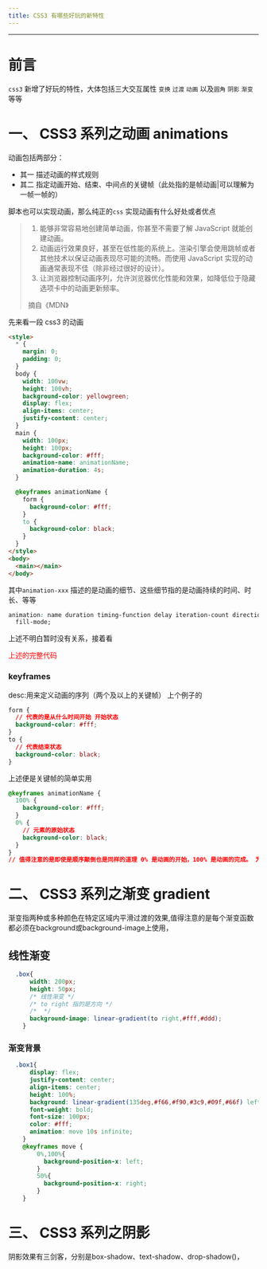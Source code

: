 ```yaml
---
title: CSS3 有哪些好玩的新特性
---
```


---

# 前言
 
`css3` 新增了好玩的特性，大体包括三大交互属性 `变换` `过渡` `动画` 以及`圆角` `阴影` `渐变`等等

# 一、 CSS3 系列之动画 animations

动画包括两部分：

- 其一 描述动画的样式规则
- 其二 指定动画开始、结束、中间点的关键帧（此处指的是帧动画|可以理解为一帧一帧的）

脚本也可以实现动画，那么纯正的`css` 实现动画有什么好处或者优点

> 1.  能够非常容易地创建简单动画，你甚至不需要了解 JavaScript 就能创建动画。
> 2.  动画运行效果良好，甚至在低性能的系统上。渲染引擎会使用跳帧或者其他技术以保证动画表现尽可能的流畅。而使用 JavaScript 实现的动画通常表现不佳（除非经过很好的设计）。
> 3.  让浏览器控制动画序列，允许浏览器优化性能和效果，如降低位于隐藏选项卡中的动画更新频率。
>
> 摘自《MDN》

先来看一段 css3 的动画

```html
<style>
  * {
    margin: 0;
    padding: 0;
  }
  body {
    width: 100vw;
    height: 100vh;
    background-color: yellowgreen;
    display: flex;
    align-items: center;
    justify-content: center;
  }
  main {
    width: 100px;
    height: 100px;
    background-color: #fff;
    animation-name: animationName;
    animation-duration: 4s;
  }

  @keyframes animationName {
    form {
      background-color: #fff;
    }
    to {
      background-color: black;
    }
  }
</style>
<body>
  <main></main>
</body>
```

其中`animation-xxx` 描述的是动画的细节、这些细节指的是动画持续的时间、时长、等等

```css
animation: name duration timing-function delay iteration-count direction
  fill-mode;
```

上述不明白暂时没有关系，接着看

<div style="color:red">上述的完整代码  </div>

### keyframes

desc:用来定义动画的序列（两个及以上的关键帧） 上个例子的

```css
form {
  // 代表的是从什么时间开始 开始状态
  background-color: #fff;
}
to {
  // 代表结束状态
  background-color: black;
}
```

上述便是关键帧的简单实用

```css
@keyframes animationName {
  100% {
    background-color: #fff;
  }
  0% {
    // 元素的原始状态
    background-color: black;
  }
}
// 值得注意的是即使是顺序颠倒也是同样的道理 0% 是动画的开始，100% 是动画的完成。 为了得到最佳的浏览器支持，您应该始终定义 0% 和 100% 选择器。
```


# 二、 CSS3 系列之渐变 gradient

渐变指两种或多种颜色在特定区域内平滑过渡的效果,值得注意的是每个渐变函数都必须在background或background-image上使用，

## 线性渐变
```scss
  .box{
      width: 200px;
      height: 50px;
      /* 线性渐变 */
      /* to right 指的是方向 */
      /*  */
      background-image: linear-gradient(to right,#fff,#ddd);
    }
```
### 渐变背景

```scss
  .box1{
      display: flex;
      justify-content: center;
      align-items: center;
      height: 100%;
      background: linear-gradient(135deg,#f66,#f90,#3c9,#09f,#66f) left center/400% 400%;
      font-weight: bold;
      font-size: 100px;
      color: #fff;
      animation: move 10s infinite;
    }
    @keyframes move {
        0%,100%{
          background-position-x: left;
        }
        50%{
          background-position-x: right;
        }
    }
```




# 三、 CSS3 系列之阴影 

阴影效果有三剑客，分别是box-shadow、text-shadow、drop-shadow()，